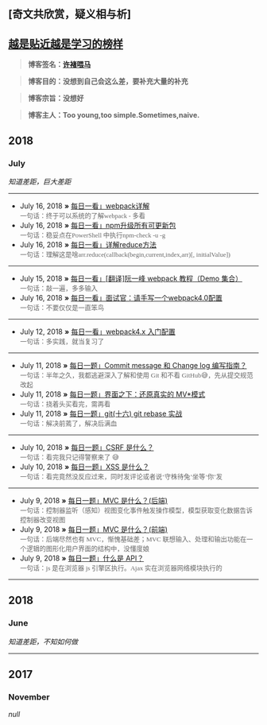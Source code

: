 ## [奇文共欣赏，疑义相与析]

## [越是贴近越是学习的榜样](https://github.com/jawil/blog/issues/6)

> **博客签名：[许褚喂马](http://www.81.cn/jfjbmap/content/2018-03/02/content_200766.htm)**

> **博客目的：没想到自己会这么差，要补充大量的补充**

> **博客宗旨：没想好**

> **博客主人：Too young,too simple.Sometimes,naive.**

## 2018

### July

_知道差距，巨大差距_

---

-   July 16, 2018 **»** [每日一看」webpack详解](https://juejin.im/post/5aa3d2056fb9a028c36868aa)  
     <font color=#666 size=2 face="华文行楷">一句话：终于可以系统的了解webpack - 多看</font>
-   July 16, 2018 **»** [每日一看」npm升级所有可更新包](https://segmentfault.com/a/1190000005857342)  
     <font color=#666 size=2 face="华文行楷">一句话：稳妥点在PowerShell 中执行npm-check -u -g</font>
-   July 16, 2018 **»** [每日一看」详解reduce方法](https://blog.csdn.net/liuchao1987330/article/details/78903151)  
     <font color=#666 size=2 face="华文行楷">一句话：理解这是啥arr.reduce(callback(begin,current,index,arr)[, initialValue])</font>

---

-   July 15, 2018 **»** [每日一看」[翻译]阮一峰 webpack 教程（Demo 集合）](https://juejin.im/post/5b42d4dce51d45195c070cd0?utm_medium=hao.caibaojian.com&utm_source=hao.caibaojian.com)  
     <font color=#666 size=2 face="华文行楷">一句话：敲一遍，多多输入</font>
-   July 16, 2018 **»** [每日一看」面试官：请手写一个webpack4.0配置](https://juejin.im/post/5b42d4dce51d45195c070cd0?utm_medium=hao.caibaojian.com&utm_source=hao.caibaojian.com)  
     <font color=#666 size=2 face="华文行楷">一句话：不要仅仅是一直笨鸟</font>

---

-   July 12, 2018 **»** [每日一看」webpack4.x 入门配置](https://www.jianshu.com/p/6712e4e4b8fe)  
     <font color=#666 size=2 face="华文行楷">一句话：多实践，就当复习了</font>

---

-   July 11, 2018 **»** [每日一题」Commit message 和 Change log 编写指南？](http://www.ruanyifeng.com/blog/2016/01/commit_message_change_log.html)  
     <font color=#666 size=2 face="华文行楷">一句话：半年之久，我都逃避深入了解和使用 Git 和不看 GitHub😅，先从提交规范改起</font>
-   July 11, 2018 **»** [每日一题」界面之下：还原真实的 MV\*模式 ](https://github.com/livoras/blog/issues/11)  
     <font color=#666 size=2 face="华文行楷">一句话：挠着头买看完，需再看</font>
-   July 11, 2018 **»** [每日一题」git(十六) git rebase 实战 ](https://blog.csdn.net/wzq6578702/article/details/76736008)  
     <font color=#666 size=2 face="华文行楷">一句话：解决前蔫了，解决后满血</font>

---

-   July 10, 2018 **»** [每日一题」CSRF 是什么？](https://zhuanlan.zhihu.com/p/22521378)  
     <font color=#666 size=2 face="华文行楷">一句话：看完我只记得警察来了 😅</font>
-   July 10, 2018 **»** [每日一题」XSS 是什么？](https://zhuanlan.zhihu.com/p/22500730)  
     <font color=#666 size=2 face="华文行楷">一句话：看完竟然没反应过来，同时发评论或者说‘守株待兔’坐等‘你’发</font>

---

-   July 9, 2018 **»** [每日一题」MVC 是什么？(后端)](https://zhuanlan.zhihu.com/p/22834622)  
     <font color=#666 size=2 face="华文行楷">一句话：控制器监听（感知）视图变化事件触发操作模型，模型获取变化数据告诉控制器改变视图</font>
-   July 9, 2018 **»** [每日一题」MVC 是什么？(前端)](https://zhuanlan.zhihu.com/p/22943208)  
    <font color=#666 size=2 face="华文行楷">一句话：后端尽然也有 MVC，惭愧基础差；MVC 联想输入、处理和输出功能在一个逻辑的图形化用户界面的结构中，没懂度娘</font>
-   July 9, 2018 **»** [每日一题」什么是 API？](https://zhuanlan.zhihu.com/p/22894388)  
    <font color=#666 size=2 face="华文行楷">一句话：js 是在浏览器 js 引擎区执行。Ajax 实在浏览器网络模块执行的</font>

---

## 2018

### June

_知道差距，不知如何做_

---

## 2017

### November

_null_
